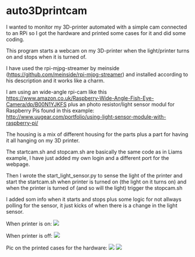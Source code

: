 # auto3Dprintcam
I wanted to monitor my 3D-printer automated with a simple cam connected to an RPi so I got the hardware and printed 
some cases for it and did some coding.

This program starts a webcam on my 3D-printer when the light/printer turns on and stops when it is turned of.

I have used the rpi-mjpg-streamer by meinside (https://github.com/meinside/rpi-mjpg-streamer) and installed according to 
his description and it works like a charm.

I am using an wide-angle rpi-cam like this https://www.amazon.co.uk/Raspberry-Wide-Angle-Fish-Eye-Camera/dp/B00N1YJKFS
plus an photo resistor/light sensor modul for Raspberry Pis found in this example:
http://www.uugear.com/portfolio/using-light-sensor-module-with-raspberry-pi/

The housing is a mix of different housing for the parts plus a part for having it all hanging on my 3D printer.

The startcam.sh and stopcam.sh are basically the same code as in Liams example, I have just added my own login and 
a different port for the webpage. 

Then I wrote the start_light_sensor.py to sense the light of the printer and start the startcam.sh when printer is turned on 
(the light on it turns on) and when the printer is turned of (and so will the light) trigger the stopcam.sh

I added som info when it starts and stops plus some logic for not allways polling for the sensor, it just kicks of when 
there is a change in the light sensor.

When printer is on:
<img src="https://lh3.googleusercontent.com/5Em_1LcUUTc5ShWbAxS-tmmlcLZ-dyHTSafWTviRcWYmaCM5NoU-iopV6Ue_pG0yPIisSI-2A4iOACS5Zir82gWW7i9qhQct81HXhtE2f3g4m-_wNi_U6MCXrc2ZrPOSybczvSLYd9tTYpzyfgNDrhI4sxbFgke-cmu6bOToA_ylF6cpDAeMs_TBGTM_MFG1nv0_ejDAZPhn7s1XmWqLwk7K0IgEQypgCHm-syOrMzEp3EK00db3L_bpNJgFTc2zNEV5YM72YuF7y3iSyy7eRCVadBa-m1UgdukfWsO4iz0nhs_otx4X0E8rfNsnenM24xNhhDLEjDHY38it-_ZXTQ-qomRNJ_740pMUiK6VJKKts9jZ3G45XqWfYJqrwsG7IIWQjaRkNk-cmtWrOjVxnJXWjxKTlS1pHUV2IyBTENcVAwA3YDfFbuQe6wcxbL0U7vgdZ31AfDascax_5BpcsvgxCsw3ONYdjvgox-9kKcnWkrdlTzdREbEBn-Awq6x8LltWebGd68ViZ-uy3ymyv-H3Ss1cd5v-C7sd2MuyOjz0P2ZOdUR139OYT2GDd455bL1oXqOWAxmDzHV_4S19urYQWJnd7E2YzUNFn3ns3VZWDSs0HzsK8uUA1KI9fTzO4i_dFNc9sEtlKleTLJTMJMiHIFfXbtJ0NsMGwW84ZIcysOCbbcy0jCtIKngi4hAcflmFEMiBb8gaJNqSCuOHY6HEjQ=w1920-h934-no">

When printer is off:
<img src="https://lh3.googleusercontent.com/XcTSSLjuAyInUdLa5F2zmk2wizRg9N33bQRF6kibw2t0TgLlJ7SUnvuks7O9xfnCkBHOp_P64r_T6WzcfKuoQYDlkTEimsgKhw8VVkIvC75nbiV06s9qC6Brum_pCxmpJbMnhNhd6JvHHPj3x4JINKNyLlH-gjB38lZ2MTBHSHv3IKINLxqrHvMM_xnoVMGg1mUOh4_-scVSyXQPwgl2N_nuf4zu_6UYuT8XsSqN1aLEq4yiKttFGuYCUvDdoqSJ2ViTGTj7AcwSoi7mEysqRm8-HLfTpV77S0Az5vWG9ryPTuWbAtj_A8fVKHztNqXJgP2H_qPGSxAdAChB2RU8ifKshHxatMPKcA8gHOPrsl8yJdAXhi9UkZS-AQbeYVux8WKNlim9W1wH0ri4ZE1cmV9USoiP6-rC3H0w1Yv3MB9gG4CTydjk4RQrCyqq5PY7VxN_L_3f3Kt2evk7giHRfY-Y4H9nutcr__DyPTm7dFd3dUcjA1Ev09qoPe79bCpLiG3KZB5FHmujVuc_BEtePUT3rUxnCCMnwvBuNjeaEvFiEYye5pxVj3_Vm8CySFocVOfV2iY1YvmB52U1kCojjYn9gNPfvRuEFlUgc2RIjKrJTTOgLIregfntvC_2l6jEXhZxxgkvl669A8D79WgxjM9rv6hnuaSaA_dlSKOaNuEOrfHRQ2TS80lfr3Fc--EyT_OUwkTkVgfT82vsAtqBKLJ8jQ=w1920-h934-no">

Pic on the printed cases for the hardware:
<img src="https://lh3.googleusercontent.com/3X6HrI7hx3ND-n5r0y1wq9fAkVaolU-2HY552jkb5f9TQck4dbhrOkhjYsZpCZr7ks6FkXYVxXyDSaSxDWA3UNeCrQgv1iThnRdatnrRoMqHGjhK_lOB0XRqb8BYeh3efiPv9tWVDa1zIj3zjJy3yMojHz6e6D1gSiAEwh-r3gndKO05CfgymlV-4gAzIILbg3EcXWqXB6aYduGRD_RH-0hVxdcGbaSyVUTYGhQmziksWRUx9tASeDlUAUprbuQe-dRwRD0lmwAipvhgIF2QtsVVrQ0Dfpj6Socq3X5C80joJvYLuefNV-xUCCbSpE0NOOK2jIWy7bdIPOLBDpMaw9pk1-5gxgHrDXBCAghsspfpnuCa0RiX4c5n5nII-dOC6UVeg43WJnPFM96gWXJR280MT-vdsab67CQewLCik2pnzLH6S7zaulHrZL1hWvdaHIkZXCDe5rsbBdf5qxdmg3hi-UoEi49bobdYd3Vk3PdbDwptcDpS06QHSYpo-_nbvj503KAi_U18YGi2YyTOt00vSX0-A9-x5CoT5CunpQQEqFLaV7Qe2SuKFx-GL560ZIPRl1xLvj0ERCXAm389cc_jPFciwiqq7dAOntVKcvJzdV0EMNwW6EgESXr19ywIbC8o8KxYrjeB4UWG2WhUg2gO-9Z_GYhCNh9aeHkBOerw_oAXg2Iq--m74WRdc6F8X_kcbuD4G_KG29fNdbA9HUcF3w=w1695-h947-no">
<img src="https://lh3.googleusercontent.com/pB4yY9gT357FtjVKjqhwuyLZ_TTRqDsYuLTFq9ZsGiH5r3L3LtRQxH4Fr9WKbhFYgN-IwYDXh78qpCDeUWPcomx8VY4kjjnfwCWgrBx5VKiosGGwj174iW9rBU_vSHgypii9EDwiI_H3tWhIZ9rbDAKorJnIVwWQq6kR-pnQZHs8Le47cEq_jJBZuscD1K5q3_GmHnXMIozrDUOIfYJ9RHSj8ZmBrHrT7BIO1df617N6WXbke-jbFZ5URj8RVnCvPi2xcrFLTVzcIy7dA5F2J45t_Oy1BuoKwwVxArmHGX69vLznM-F_MMnc2tibfK8g2DSQ5scIp1LoPFLQLM3sosXF6DPYYJH6iV9ma2ngBeGZuQaC9soC_4ad-CBCiWjvXIXPsmTPFCgekRVZkv3j0RsG-o639AJwN-acO80l6D1zxgqrnrcnJSJBdreyzre2QwwDL6LSKhCbC7nbamarJNA522AsVGsWQVISsMYSruUbk36GTrP4Rne9MvZvkPEv3Jcjjn4Bsf49hFy_WtMLKi9UUd3bwhidnzVAIQF1w7sZwdu81wYa_gTKN_Wt1RIWlbtBQHfhlZ8Yz8-iNN4keFYJ428HLo2b6Omir2vbwbMz1IfJ0SIaMTyA5QnwpWaDUKWyJOifbHRJolLG4zYx7uJ5Qp0t8Lt7ooYtotnxMVWf6gm7zLfNJXMUsRsEXU-4x5VhEf8zVeG8wu2b9FmAX12kqA=w530-h948-no">
